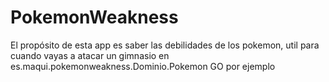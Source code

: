 # PokemonWeakness

El propósito de esta app es saber las debilidades de los pokemon, util para cuando vayas a atacar un gimnasio en es.maqui.pokemonweakness.Dominio.Pokemon GO por ejemplo
